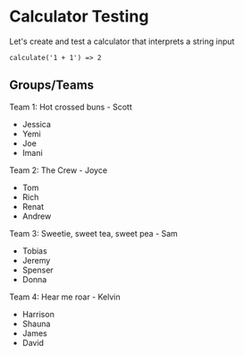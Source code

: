 # Calculator Testing #

Let's create and test a calculator that interprets a string input

`calculate('1 + 1') => 2`

## Groups/Teams ##

Team 1: Hot crossed buns - Scott

* Jessica
* Yemi
* Joe
* Imani

Team 2: The Crew - Joyce

* Tom
* Rich
* Renat
* Andrew

Team 3: Sweetie, sweet tea, sweet pea - Sam

* Tobias
* Jeremy
* Spenser
* Donna

Team 4: Hear me roar - Kelvin

* Harrison
* Shauna
* James
* David
